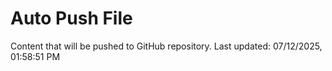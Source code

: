 # Auto Push File

Content that will be pushed to GitHub repository.
Last updated: 07/12/2025, 01:58:51 PM